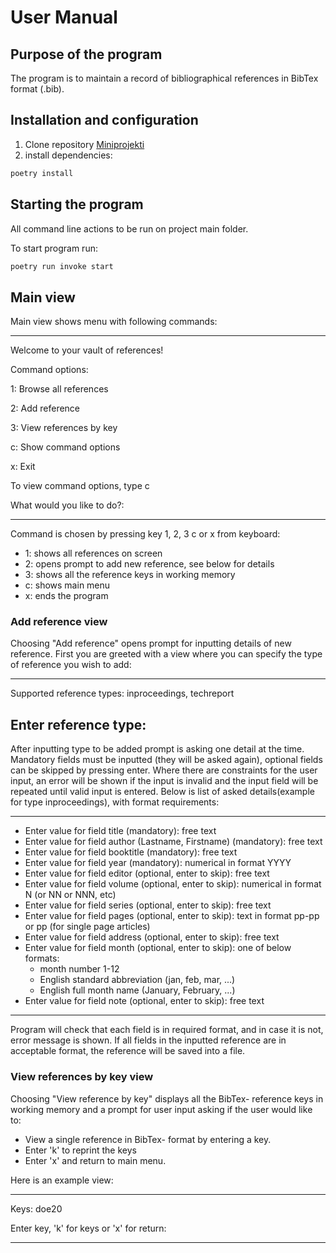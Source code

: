 # User Manual

## Purpose of the program

The program is to maintain a record of bibliographical references in BibTex format (.bib).

## Installation and configuration

1. Clone repository [Miniprojekti](https://github.com/eepek/miniprojekti)
2. install dependencies:

```bash
poetry install
```

## Starting the program

All command line actions to be run on project main folder.

To start program run:

```bash
poetry run invoke start
```

## Main view

Main view shows menu with following commands:

---

Welcome to your vault of references!

Command options:

1: Browse all references

2: Add reference

3: View references by key

c: Show command options

x: Exit

To view command options, type c

What would you like to do?:

---

Command is chosen by pressing key 1, 2, 3 c or x from keyboard:

- 1: shows all references on screen
- 2: opens prompt to add new reference, see below for details
- 3: shows all the reference keys in working memory
- c: shows main menu
- x: ends the program

### Add reference view

Choosing "Add reference" opens prompt for inputting details of new reference. First you are greeted with a view where you can specify the type of reference you wish to add:

---
Supported reference types:
inproceedings, techreport

Enter reference type:
---

After inputting type to be added prompt is asking one detail at the time. Mandatory fields must be inputted (they will be asked again), optional fields can be skipped by pressing enter. Where there are constraints for the user input, an error will be shown if the input is invalid and the input field will be repeated until valid input is entered. Below is list of asked details(example for type inproceedings), with format requirements:

---
- Enter value for field title (mandatory): free text
- Enter value for field author (Lastname, Firstname) (mandatory): free text
- Enter value for field booktitle (mandatory): free text
- Enter value for field year (mandatory): numerical in format YYYY
- Enter value for field editor (optional, enter to skip): free text
- Enter value for field volume (optional, enter to skip): numerical in format N (or NN or NNN, etc)
- Enter value for field series (optional, enter to skip): free text
- Enter value for field pages (optional, enter to skip): text in format pp-pp or pp (for single page articles)
- Enter value for field address (optional, enter to skip): free text
- Enter value for field month (optional, enter to skip): one of below formats:
  - month number 1-12
  - English standard abbreviation (jan, feb, mar, ...)
  - English full month name (January, February, ...)
- Enter value for field note (optional, enter to skip): free text
---

Program will check that each field is in required format, and in case it is not, error message is shown. If all fields in the inputted reference are in acceptable format, the reference will be saved into a file.

### View references by key view

Choosing "View reference by key" displays all the BibTex- reference keys in working memory and a prompt for user input asking if the user would like to:
- View a single reference in BibTex- format by entering a key.
- Enter 'k' to reprint the keys
- Enter 'x' and return to main menu.

Here is an example view:

---
Keys:
   doe20


Enter key, 'k' for keys or 'x' for return:

---
